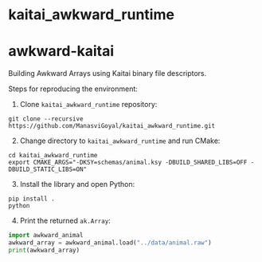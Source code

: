 # kaitai_awkward_runtime

# awkward-kaitai
Building Awkward Arrays using Kaitai binary file descriptors.

Steps for reproducing the environment:

1. Clone `kaitai_awkward_runtime` repository:
```
git clone --recursive https://github.com/ManasviGoyal/kaitai_awkward_runtime.git
```

2. Change directory to `kaitai_awkward_runtime` and run CMake:
```
cd kaitai_awkward_runtime
export CMAKE_ARGS="-DKSY=schemas/animal.ksy -DBUILD_SHARED_LIBS=OFF -DBUILD_STATIC_LIBS=ON"
```
<!--- if we want to set up the package_name as ksy name we can just skip the PACKAGE_NAME argument -->

3. Install the library and open Python:
```
pip install .
python
```

4. Print the returned `ak.Array`:
```python
import awkward_animal
awkward_array = awkward_animal.load("../data/animal.raw")
print(awkward_array)
```

